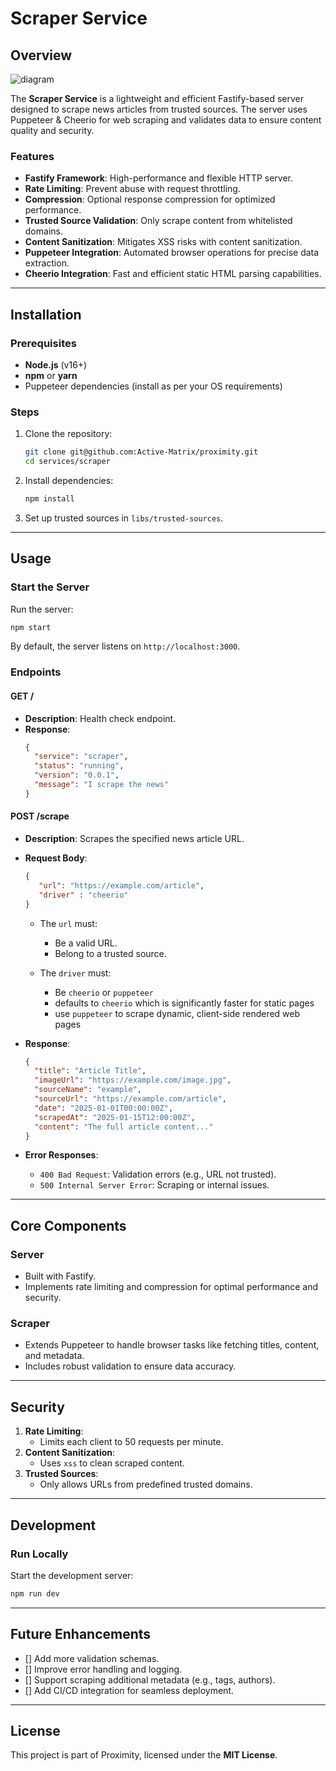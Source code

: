 # Scraper Service

## Overview

![diagram](https://github.com/user-attachments/assets/548de8e5-3f08-4ec1-9850-d87dee0f774c)

The **Scraper Service** is a lightweight and efficient Fastify-based server designed to scrape news articles from trusted sources. The server uses Puppeteer & Cheerio for web scraping and validates data to ensure content quality and security.

### Features

- **Fastify Framework**: High-performance and flexible HTTP server.
- **Rate Limiting**: Prevent abuse with request throttling.
- **Compression**: Optional response compression for optimized performance.
- **Trusted Source Validation**: Only scrape content from whitelisted domains.
- **Content Sanitization**: Mitigates XSS risks with content sanitization.
- **Puppeteer Integration**: Automated browser operations for precise data extraction.
- **Cheerio Integration**: Fast and efficient static HTML parsing capabilities.

---

## Installation

### Prerequisites

- **Node.js** (v16+)
- **npm** or **yarn**
- Puppeteer dependencies (install as per your OS requirements)

### Steps

1. Clone the repository:

   ```bash
   git clone git@github.com:Active-Matrix/proximity.git
   cd services/scraper
   ```

2. Install dependencies:

   ```bash
   npm install
   ```

3. Set up trusted sources in `libs/trusted-sources`.

---

## Usage

### Start the Server

Run the server:

```bash
npm start
```

By default, the server listens on `http://localhost:3000`.

### Endpoints

#### **GET /**

- **Description**: Health check endpoint.
- **Response**:
  ```json
  {
  	"service": "scraper",
  	"status": "running",
  	"version": "0.0.1",
  	"message": "I scrape the news"
  }
  ```

#### **POST /scrape**

- **Description**: Scrapes the specified news article URL.
- **Request Body**:

  ```json
  {
     "url": "https://example.com/article",
     "driver" : "cheerio"
  }
  ```

  - The `url` must:
    - Be a valid URL.
    - Belong to a trusted source.
   
   - The `driver` must:
      - Be `cheerio` or `puppeteer`
      - defaults to `cheerio` which is significantly faster for static pages
      - use `puppeteer` to scrape dynamic, client-side rendered web pages   

- **Response**:

  ```json
  {
  	"title": "Article Title",
  	"imageUrl": "https://example.com/image.jpg",
  	"sourceName": "example",
  	"sourceUrl": "https://example.com/article",
  	"date": "2025-01-01T00:00:00Z",
  	"scrapedAt": "2025-01-15T12:00:00Z",
  	"content": "The full article content..."
  }
  ```

- **Error Responses**:
  - `400 Bad Request`: Validation errors (e.g., URL not trusted).
  - `500 Internal Server Error`: Scraping or internal issues.

---

## Core Components

### **Server**

- Built with Fastify.
- Implements rate limiting and compression for optimal performance and security.

### **Scraper**

- Extends Puppeteer to handle browser tasks like fetching titles, content, and metadata.
- Includes robust validation to ensure data accuracy.

---

## Security

1. **Rate Limiting**:
   - Limits each client to 50 requests per minute.
2. **Content Sanitization**:
   - Uses `xss` to clean scraped content.
3. **Trusted Sources**:
   - Only allows URLs from predefined trusted domains.

---

## Development

### Run Locally

Start the development server:

```bash
npm run dev
```

---

## Future Enhancements

- [] Add more validation schemas.
- [] Improve error handling and logging.
- [] Support scraping additional metadata (e.g., tags, authors).
- [] Add CI/CD integration for seamless deployment.

---

## License

This project is part of Proximity, licensed under the **MIT License**.

